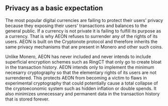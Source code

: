 ## Privacy as a basic expectation

The most popular digital currencies are failing to protect their users' privacy because they exposing their users' transactions and balances to the general public. If a currency is not private it is failing to fulfill its purpose as a currency. That is why AEON refuses to surrender any of the rights of its users. AEON is built on the Cryptonote protocol and therefore inherits the same privacy mechanisms that are present in Monero and other such coins. 

Unlike Monero, AEON has never included and never intends to include superficial encryption schemes such as RingCT that only go to create bloat in the transaction history. AEON intends only to implement the minimum necesarry cryptography so that the elementary rights of its users are not surrendered. This protects AEON from becoming a victim to flaws in experimental cryptography that could potentially cause a total collapse of the cryptoeconomic system such as hidden inflation or double spends. It also minimizes unnecessary and permanent data in the transaction history that is stored forever.
